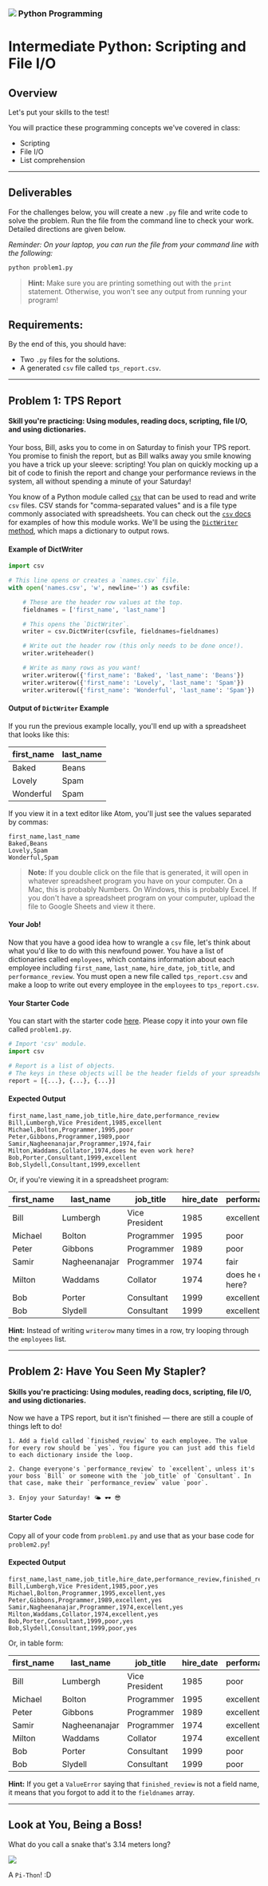 ### ![](https://ga-dash.s3.amazonaws.com/production/assets/logo-9f88ae6c9c3871690e33280fcf557f33.png) Python Programming

<!---
This assignment was developed by Brandi

Questions? Comments?
1. Log an issue to this repo to alert me of a problem.
2. Suggest an edit yourself by forking this repo, making edits, and submitting a pull request with your changes back to our master branch.
3. Hit me up on Slack at @brandib.
--->

# Intermediate Python: Scripting and File I/O

## Overview

Let's put your skills to the test!

You will practice these programming concepts we've covered in class:
* Scripting
* File I/O
* List comprehension

---

## Deliverables

For the challenges below, you will create a new `.py` file and write code to solve the problem. Run the file from the command line to check your work. Detailed directions are given below.

*Reminder: On your laptop, you can run the file from your command line with the following:*

```python
python problem1.py
```

> **Hint:** Make sure you are printing something out with the `print` statement. Otherwise, you won't see any output from running your program!

## Requirements:

By the end of this, you should have:
- Two `.py` files for the solutions.
- A generated `csv` file called `tps_report.csv`.

---

## Problem 1: TPS Report

#### Skill you're practicing: Using modules, reading docs, scripting, file I/O, and using dictionaries.

Your boss, Bill, asks you to come in on Saturday to finish your TPS report. You promise to finish the report, but as Bill walks away you smile knowing you have a trick up your sleeve: scripting! You plan on quickly mocking up a bit of code to finish the report and change your performance reviews in the system, all without spending a minute of your Saturday!

You know of a Python module called [`csv`](https://docs.python.org/3/library/csv.html) that can be used to read and write `csv` files. CSV stands for "comma-separated values" and is a file type commonly associated with spreadsheets. You can check out the [`csv` docs](https://docs.python.org/3/library/csv.html) for examples of how this module works. We'll be using the [`DictWriter` method](https://docs.python.org/3/library/csv.html#csv.DictWriter), which maps a dictionary to output rows.

#### Example of DictWriter

```python
import csv

# This line opens or creates a `names.csv` file.
with open('names.csv', 'w', newline='') as csvfile:

    # These are the header row values at the top.
    fieldnames = ['first_name', 'last_name']

    # This opens the `DictWriter`.
    writer = csv.DictWriter(csvfile, fieldnames=fieldnames)

    # Write out the header row (this only needs to be done once!).
    writer.writeheader()

    # Write as many rows as you want!
    writer.writerow({'first_name': 'Baked', 'last_name': 'Beans'})
    writer.writerow({'first_name': 'Lovely', 'last_name': 'Spam'})
    writer.writerow({'first_name': 'Wonderful', 'last_name': 'Spam'})
```

#### Output of `DictWriter` Example

If you run the previous example locally, you'll end up with a spreadsheet that looks like this:

| first_name | last_name |
| ---------- | --------- |
| Baked | Beans |
| Lovely | Spam |
| Wonderful | Spam |


If you view it in a text editor like Atom, you'll just see the values separated by commas:

```
first_name,last_name
Baked,Beans
Lovely,Spam
Wonderful,Spam
```

> **Note:** If you double click on the file that is generated, it will open in whatever spreadsheet program you have on your computer. On a Mac, this is probably Numbers. On Windows, this is probably Excel. If you don't have a spreadsheet program on your computer, upload the file to Google Sheets and view it there.


#### Your Job!

Now that you have a good idea how to wrangle a `csv` file, let's think about what you'd like to do with this newfound power. You have a list of dictionaries called `employees`, which contains information about each employee including `first_name`, `last_name`, `hire_date`, `job_title`, and `performance_review`. You must open a new file called `tps_report.csv` and make a loop to write out every employee in the `employees` to `tps_report.csv`.

#### Your Starter Code

You can start with the starter code [here](https://repl.it/@GAcoding/03-Python-TPS-Report). Please copy it into your own file called `problem1.py`.

```python
# Import 'csv' module.
import csv

# Report is a list of objects.
# The keys in these objects will be the header fields of your spreadsheet.
report = [{...}, {...}, {...}]
```

#### Expected Output

```
first_name,last_name,job_title,hire_date,performance_review
Bill,Lumbergh,Vice President,1985,excellent
Michael,Bolton,Programmer,1995,poor
Peter,Gibbons,Programmer,1989,poor
Samir,Nagheenanajar,Programmer,1974,fair
Milton,Waddams,Collator,1974,does he even work here?
Bob,Porter,Consultant,1999,excellent
Bob,Slydell,Consultant,1999,excellent
```

Or, if you're viewing it in a spreadsheet program:

| first_name | last_name | job_title | hire_date | performance_review |
| ------ | ----------- | ---------- | ---- | ------------------------ |
| Bill | Lumbergh | Vice President | 1985 | excellent |
| Michael | Bolton | Programmer | 1995 | poor |
| Peter | Gibbons | Programmer | 1989 | poor |
| Samir | Nagheenanajar | Programmer | 1974 | fair |
| Milton | Waddams | Collator | 1974 | does he even work here? |
| Bob | Porter | Consultant | 1999 | excellent |
| Bob | Slydell | Consultant | 1999 | excellent |


**Hint:** Instead of writing `writerow` many times in a row, try looping through the `employees` list.

---

## Problem 2: Have You Seen My Stapler?

#### Skills you're practicing: Using modules, reading docs, scripting, file I/O, and using dictionaries.

Now we have a TPS report, but it isn't finished — there are still a couple of things left to do!

```
1. Add a field called `finished_review` to each employee. The value for every row should be `yes`. You figure you can just add this field to each dictionary inside the loop.

2. Change everyone's `performance_review` to `excellent`, unless it's your boss `Bill` or someone with the `job_title` of `Consultant`. In that case, make their `performance_review` value `poor`.

3. Enjoy your Saturday! 🌤 🕶 😎
```

#### Starter Code

Copy all of your code from `problem1.py` and use that as your base code for `problem2.py`!

#### Expected Output

```
first_name,last_name,job_title,hire_date,performance_review,finished_review
Bill,Lumbergh,Vice President,1985,poor,yes
Michael,Bolton,Programmer,1995,excellent,yes
Peter,Gibbons,Programmer,1989,excellent,yes
Samir,Nagheenanajar,Programmer,1974,excellent,yes
Milton,Waddams,Collator,1974,excellent,yes
Bob,Porter,Consultant,1999,poor,yes
Bob,Slydell,Consultant,1999,poor,yes
```

Or, in table form:

| first_name | last_name | job_title | hire_date | performance_review | finished_review |
| ------ | ----------- | ---------- | ---- | ------------------------ | ----- |
| Bill | Lumbergh | Vice President | 1985 | poor | yes |
| Michael | Bolton | Programmer | 1995 | excellent | yes |
| Peter | Gibbons | Programmer | 1989 | excellent | yes |
| Samir | Nagheenanajar | Programmer | 1974 | excellent | yes |
| Milton | Waddams | Collator | 1974 | excellent | yes |
| Bob | Porter | Consultant | 1999 | poor | yes |
| Bob | Slydell | Consultant | 1999 | poor | yes |


**Hint:** If you get a `ValueError` saying that `finished_review` is not a field name, it means that you forgot to add it to the `fieldnames` array.

---

## Look at You, Being a Boss!

What do you call a snake that's 3.14 meters long?

![](https://media.giphy.com/media/3owyoUHuSSqDMEzVRu/giphy.gif)

A `Pi-Thon`! :D

